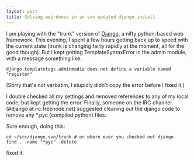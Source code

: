 ```yaml
---
layout: post
title: Solving weirdness in an svn updated django install
---
```


I am playing with the "trunk" version of [Django][1], a nifty
python-based web framework. This evening, I spent a few hours getting
back up to speed with the current state (trunk is changing fairly
rapidly at the moment, all for the good though). But I kept getting
TemplateSyntaxError in the admin module, with a message something
like:

[1]: http://www.djangoproject.com/

    django.templatetags.adminmedia does not define a variable named "register"

(Sorry that's not verbatim, I stupidly didn't copy the error before I fixed it.)

I double checked all my settings and removed references to any of my
local code, but kept getting the error. Finally, someone on the IRC
channel (#django at irc.freenode.net) suggested cleaning out the
django code to remove any *.pyc (compiled python) files.

Sure enough, doing this:

    cd ~/src/django.svn/trunk # or where ever you checked out django 
    find . -name "*pyc" -delete

fixed it.
